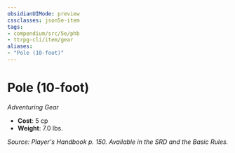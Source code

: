 ```yaml
---
obsidianUIMode: preview
cssclasses: json5e-item
tags:
- compendium/src/5e/phb
- ttrpg-cli/item/gear
aliases: 
- "Pole (10-foot)"
---
```

# Pole (10-foot)
*Adventuring Gear*  

- **Cost**: 5 cp
- **Weight**: 7.0 lbs.

*Source: Player's Handbook p. 150. Available in the SRD and the Basic Rules.*